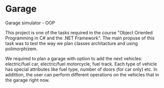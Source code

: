 # Garage
Garage simulator - OOP

This project is one of the tasks required in the course "Object Oriented Programming in C# and the .NET Framework".
The main propuse of this task was to test the way we plan classes architacture and using polimorphizem.

We required to plan a garage with option to add the next vehicles: electric/fuel car, electric/fuel motorcycle, fuel track.
Each type of vehicle has special attributes like fuel type, number of doors (for car only) etc.
In addittion, the user can perform different operations on the vehicles that in the garage right now.

